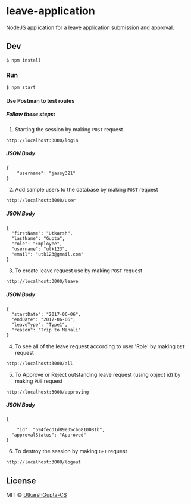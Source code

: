 # leave-application
NodeJS application for a leave application submission and approval.

## Dev

```
$ npm install
```

### Run

```
$ npm start
```

#### Use Postman to test routes

##### Follow these steps:

1. Starting the session by making `POST` request
```
http://localhost:3000/login
```
##### JSON Body
```
{
	"username": "jassy321"
}
```

2. Add sample users to the database by making `POST` request
```
http://localhost:3000/user
```
##### JSON Body
```
{
  "firstName": "Utkarsh",
  "lastName": "Gupta",
  "role": "Employee",
  "username": "utk123",
  "email": "utk123@gmail.com"
}
```

3. To create leave request use by making `POST` request
```
http://localhost:3000/leave
```
##### JSON Body
```
{
  "startDate": "2017-06-06",
  "endDate": "2017-06-06",
  "leaveType": "Type1",
  "reason": "Trip to Manali"
}
```
4. To see all of the leave request according to user 'Role' by making `GET` request
```
http://localhost:3000/all
```

5. To Approve or Reject outstanding leave request (using object id) by making `PUT` request
```
http://localhost:3000/approving
```
##### JSON Body
```
{
  
	"id": "594fecd1d89e35cb6810081b",
  "approvalStatus": "Approved"
}
```

6. To destroy the session by making `GET` request
```
http://localhost:3000/logout
```


## License

MIT © [UtkarshGupta-CS](https://github.com/UtkarshGupta-CS)

